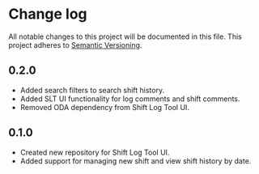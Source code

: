 Change log
===========

All notable changes to this project will be documented in this file.
This project adheres to [Semantic Versioning](http://semver.org/).



0.2.0
-----------

- Added search filters to search shift history.
- Added SLT UI functionality for log comments and shift comments.
- Removed ODA dependency from Shift Log Tool UI.


0.1.0
------

- Created new repository for Shift Log Tool UI.
- Added support for managing new shift and view shift history by date.
